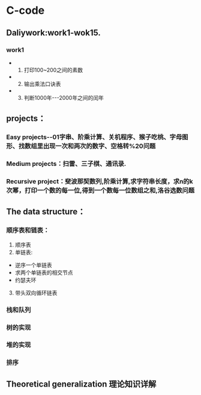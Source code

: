 # C-code 
## Daliywork:work1-wok15.
### work1
* 1. 打印100~200之间的素数 
* 2. 输出乘法口诀表 
* 3. 判断1000年---2000年之间的闰年 

## projects：
### Easy projects--01字串、阶乘计算、关机程序、猴子吃桃、字母图形、找数组里出现一次和两次的数字、空格转%20问题
### Medium projects：扫雷、三子棋、通讯录.
### Recursive project：斐波那契数列,阶乘计算,求字符串长度，求n的k次幂，打印一个数的每一位,得到一个数每一位数组之和,洛谷选数问题
## The data structure：
### 顺序表和链表：
1. 顺序表
2. 单链表:
* 逆序一个单链表
* 求两个单链表的相交节点
* 约瑟夫环
3. 带头双向循环链表
### 栈和队列
### 树的实现
### 堆的实现
### 排序
## Theoretical generalization 理论知识详解

